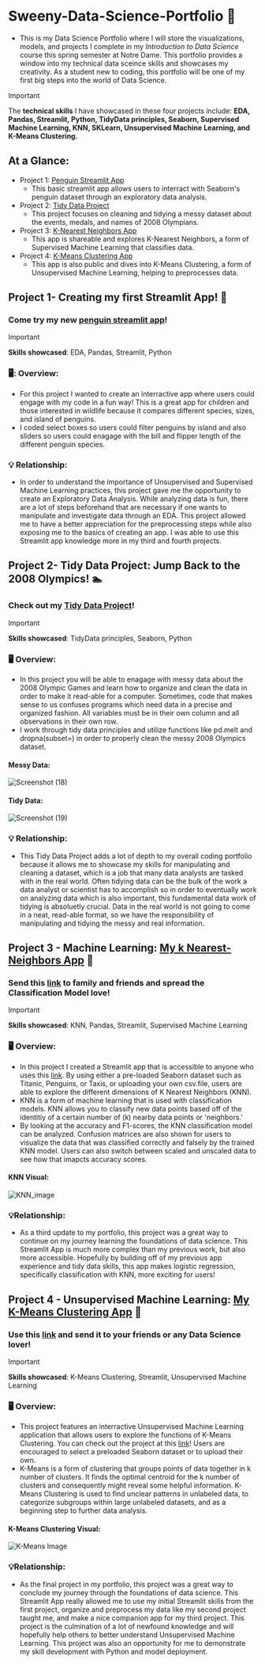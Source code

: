 # Sweeny-Data-Science-Portfolio :briefcase:
 - This is my Data Science Portfolio where I will store the visualizations, models, and projects I complete in my _Introduction to Data Science_ course this spring semester at Notre Dame. This portfolio provides a window into my technical data sceince skills and showcases my creativity. As a student new to coding, this portfolio will be one of my first big steps into the world of Data Science.
>[!IMPORTANT]
>The **technical skills** I have showcased in these four projects include: **EDA, Pandas, Streamlit, Python, TidyData principles, Seaborn, Supervised Machine Learning, KNN, SKLearn, Unsupervised Machine Learning, and K-Means Clustering.**

## At a Glance:
 - Project 1: [Penguin Streamlit App](https://github.com/rcsweeny22/Sweeny-Data-Science-Portfolio/tree/main/basic-streamlit-app)
   * This basic streamlit app allows users to interract with Seaborn's penguin dataset through an exploratory data analysis.       
 - Project 2: [Tidy Data Project](https://github.com/rcsweeny22/Sweeny-Data-Science-Portfolio/tree/main/TidyData-Project)
   * This project focuses on cleaning and tidying a messy dataset about the events, medals, and names of 2008 Olympians.
 - Project 3: [K-Nearest Neighbors App](https://sweeny-data-science-portfolio-cu5pwrtpvbf7habq472ote.streamlit.app/)
   * This app is shareable and explores K-Nearest Neighbors, a form of Supervised Machine Learning that classifies data.
 - Project 4: [K-Means Clustering App](https://sweeny-data-science-portfolio-9fedggdxehs36qbisvcsag.streamlit.app/)
   * This app is also public and dives into K-Means Clustering, a form of Unsupervised Machine Learning, helping to preprocesses data.

## Project 1- Creating my first Streamlit App! :penguin:
### Come try my new [penguin streamlit app](https://github.com/rcsweeny22/Sweeny-Data-Science-Portfolio/tree/main/basic-streamlit-app)!
>[!IMPORTANT]
>**Skills showcased**: EDA, Pandas, Streamlit, Python

### 	🖥️: Overview:
- For this project I wanted to create an interractive app where users could engage with my code in a fun way! This is a great app for children and those interested in wildlife because it compares different species, sizes, and island of penguins.
- I coded select boxes so users could filter penguins by island and also sliders so users could enagage with the bill and flipper length of the different penguin species.

### 	:bulb: Relationship:
- In order to understand the importance of Unsupervised and Supervised Machine Learning practices, this project gave me the opportunity to create an Exploratory Data Analysis. While analyzing data is fun, there are a lot of steps beforehand that are necessary if one wants to manipulate and investigate data through an EDA. This project allowed me to have a better appreciation for the preprocessing steps while also exposing me to the basics of creating an app. I was able to use this Streamlit app knowledge more in my third and fourth projects.
  
## Project 2- Tidy Data Project: Jump Back to the 2008 Olympics! 🏊
### Check out my [Tidy Data Project](https://github.com/rcsweeny22/Sweeny-Data-Science-Portfolio/tree/main/TidyData-Project)!
>[!IMPORTANT]
>**Skills showcased**: TidyData principles, Seaborn, Python

### :desktop_computer: Overview:
-  In this project you will be able to enagage with messy data about the 2008 Olympic Games and learn how to organize and clean the data in order to make it read-able for a computer. Sometimes, code that makes sense to us confuses programs which need data in a precise and organized fashion. All variables must be in their own column and all observations in their own row.
-  I work through tidy data principles and utilize functions like pd.melt and dropna(subset=) in order to properly clean the messy 2008 Olympics dataset.

#### Messy Data:
![Screenshot (18)](https://github.com/user-attachments/assets/b332bf7f-7f73-4afc-aa1c-fa78b1c96de7)
#### Tidy Data:
![Screenshot (19)](https://github.com/user-attachments/assets/0b991e53-52fc-42bd-a87a-b5a39a18fc4e)

### 	:bulb: Relationship:
- This Tidy Data Project adds a lot of depth to my overall coding portfolio because it allows me to showcase my skills for manipulating and cleaning a dataset, which is a job that many data analysts are tasked with in the real world. Often tidying data can be the bulk of the work a data analyst or scientist has to accomplish so in order to eventually work on analyzing data which is also important, this fundamental data work of tidying is absoluetly crucial. Data in the real world is not going to come in a neat, read-able format, so we have the responsibility of manipulating and tidying the messy and real information.

## Project 3 - Machine Learning: [My k Nearest-Neighbors App](https://github.com/rcsweeny22/Sweeny-Data-Science-Portfolio/tree/main/MLStreamlitApp) :calling:
### Send this [link](https://sweeny-data-science-portfolio-cu5pwrtpvbf7habq472ote.streamlit.app/) to family and friends and spread the Classification Model love!
>[!IMPORTANT]
>**Skills showcased**: KNN, Pandas, Streamlit, Supervised Machine Learning

### 🖥️ Overview:
- In this project I created a Streamlit app that is accessible to anyone who uses this [link](https://sweeny-data-science-portfolio-cu5pwrtpvbf7habq472ote.streamlit.app/). By using either a pre-loaded Seaborn dataset such as Titanic, Penguins, or Taxis, or uploading your own csv.file, users are able to explore the different dimensions of K Nearest Neighbors (KNN).
- KNN is a form of machine learning that is used with classification models. KNN allows you to classify new data points based off of the identitiy of a certain number of (k) nearby data points or 'neighbors.'
- By looking at the accuracy and F1-scores, the KNN classification model can be analyzed. Confusion matrices are also shown for users to visualize the data that was classified correctly and falsely by the trained KNN model. Users can also switch between scaled and unscaled data to see how that imapcts accuracy scores.

#### KNN Visual:
![KNN_image](https://miro.medium.com/v2/resize:fit:640/format:webp/0*2_qzcm2gSe9l67aI.png)

### 💡Relationship: 
- As a third update to my portfolio, this project was a great way to continue on my journey learning the foundations of data science. This Streamlit App is much more complex than my previous work, but also more accessible. Hopefully by building off of my previous app experience and tidy data skills, this app makes logistic regression, specifically classification with KNN, more exciting for users!

## Project 4 - Unsupervised Machine Learning: [My K-Means Clustering App](https://github.com/rcsweeny22/Sweeny-Data-Science-Portfolio/tree/main/MLUnsupervisedApp) 💠
### Use this [link](https://sweeny-data-science-portfolio-9fedggdxehs36qbisvcsag.streamlit.app/) and send it to your friends or any Data Science lover!
>[!IMPORTANT]
>**Skills showcased**: K-Means Clustering, Streamlit, Unsupervised Machine Learning

### 🖥️ Overview:
- This project features an interractive Unsupervised Machine Learning application that allows users to explore the functions of K-Means Clustering. You can check out the project at this [link](https://sweeny-data-science-portfolio-9fedggdxehs36qbisvcsag.streamlit.app/)! Users are encouraged to select a preloaded Seaborn dataset or to upload their own.
- K-Means is a form of clustering that groups points of data together in k number of clusters. It finds the optimal centroid for the k number of clusters and consequently might reveal some helpful information. K-Means Clustering is used to find unclear patterns in unlabeled data, to categorize subgroups within large unlabeled datasets, and as a beginning step to further data analysis.

#### K-Means Clustering Visual:
![K-Means Image](https://github.com/user-attachments/assets/dc878b68-e2a5-4f4e-a5bf-6cfd0cf0a3c2)

### 💡Relationship: 
- As the final project in my portfolio, this project was a great way to conclude my journey through the foundations of data science. This Streamlit App really allowed me to use my initial Streamlit skills from the first project, organize and preprocess my data like my second project taught me, and make a nice companion app for my third project. This project is the culmination of a lot of newfound knowledge and will hopefully help others to better understand Unsupervised Machine Learning. This project was also an opportunity for me to demonstrate my skill development with Python and model deployment.
